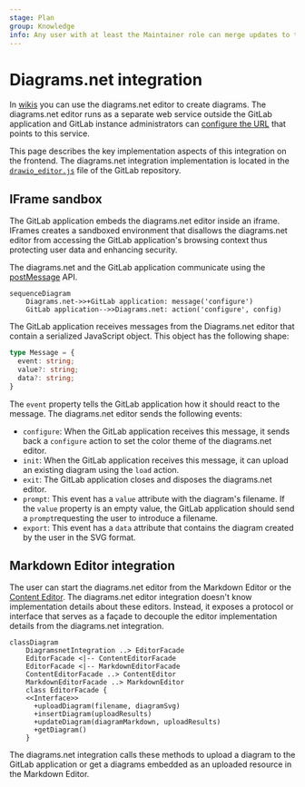 ```yaml
---
stage: Plan
group: Knowledge
info: Any user with at least the Maintainer role can merge updates to this content. For details, see https://docs.gitlab.com/ee/development/development_processes.html#development-guidelines-review.
---
```


# Diagrams.net integration

In [wikis](../../user/markdown.md#diagramsnet-editor) you can use the diagrams.net editor to
create diagrams. The diagrams.net editor runs as a separate web service outside the GitLab
application and GitLab instance administrators can
[configure the URL](../../administration/integration/diagrams_net.md) that points to this service.

This page describes the key implementation aspects of this integration on the frontend. The diagrams.net
integration implementation is located in the
[`drawio_editor.js`](https://gitlab.com/gitlab-org/gitlab/-/blob/master/app/assets/javascripts/drawio/drawio_editor.js)
file of the GitLab repository.

## IFrame sandbox

The GitLab application embeds the diagrams.net editor inside an iframe. IFrames creates a
sandboxed environment that disallows the diagrams.net editor from accessing the GitLab
application's browsing context thus protecting user data and enhancing security.

The diagrams.net and the GitLab application communicate using the
[postMessage](https://developer.mozilla.org/en-US/docs/Web/API/Window/postMessage) API.

```mermaid
sequenceDiagram
    Diagrams.net->>+GitLab application: message('configure')
    GitLab application-->>Diagrams.net: action('configure', config)
```

The GitLab application receives messages from the Diagrams.net editor that
contain a serialized JavaScript object. This object has the following shape:

```typescript
type Message = {
  event: string;
  value?: string;
  data?: string;
}
```

The `event` property tells the GitLab application how it should
react to the message. The diagrams.net editor sends the following events:

- `configure`: When the GitLab application receives this message, it sends back
  a `configure` action to set the color theme of the diagrams.net editor.
- `init`: When the GitLab application receives this message,
  it can upload an existing diagram using the `load` action.
- `exit`: The GitLab application closes and disposes the
  diagrams.net editor.
- `prompt`: This event has a `value` attribute with the
  diagram's filename. If the `value` property is an empty value,
  the GitLab application should send a `prompt`requesting the user to introduce a filename.
- `export`: This event has a `data` attribute that contains
  the diagram created by the user in the SVG format.

## Markdown Editor integration

The user can start the diagrams.net editor from the Markdown
Editor or the [Content Editor](content_editor.md). The diagrams.net editor integration doesn't
know implementation details about these editors. Instead, it exposes a protocol or interface that serves
as a façade to decouple the editor implementation details from the diagrams.net integration.

```mermaid
classDiagram
    DiagramsnetIntegration ..> EditorFacade
    EditorFacade <|-- ContentEditorFacade
    EditorFacade <|-- MarkdownEditorFacade
    ContentEditorFacade ..> ContentEditor
    MarkdownEditorFacade ..> MarkdownEditor
    class EditorFacade {
    <<Interface>>
      +uploadDiagram(filename, diagramSvg)
      +insertDiagram(uploadResults)
      +updateDiagram(diagramMarkdown, uploadResults)
      +getDiagram()
    }
```

The diagrams.net integration calls these methods to upload a diagram to the GitLab
application or get a diagrams embedded as an uploaded resource in the Markdown Editor.
